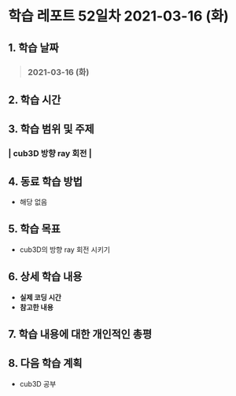 # 학습 레포트 52일차 2021-03-16 (화)

## 1. 학습 날짜
> ### 2021-03-16 (화)

## 2. 학습 시간
> ###

## 3. 학습 범위 및 주제
### | cub3D 방향 ray 회전 |

## 4. 동료 학습 방법
- 해당 없음

## 5. 학습 목표
- cub3D의 방향 ray 회전 시키기

## 6. 상세 학습 내용
- **실제 코딩 시간**
- **참고한 내용**

## 7. 학습 내용에 대한 개인적인 총평

## 8. 다음 학습 계획
- cub3D 공부